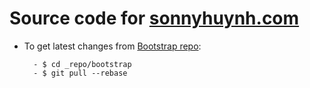 # Source code for [sonnyhuynh.com](https://www.sonnyhuynh.com)

- To get latest changes from [Bootstrap repo](https://github.com/twbs/bootstrap):

		- $ cd _repo/bootstrap
		- $ git pull --rebase